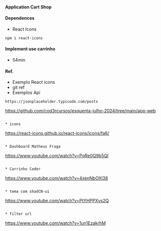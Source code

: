 #### Application Cart Shop

#### Dependences
* React Icons
```
npm i react-icons
```

#### Implement use carrinho
* 54min

#### Ref.
* Exemplo React icons
* git ref
* Exemplos Api
```
https://jsonplaceholder.typicode.com/posts
```
https://github.com/cod3rcursos/esquenta-julho-2024/tree/main/app-web 
```

* icons
```
https://react-icons.github.io/react-icons/icons/fa6/
```

* Dashboard Matheus Fraga
```
https://www.youtube.com/watch?v=PqRe0Q9b5QI
```

* Carrinho Coder
```
https://www.youtube.com/watch?v=4xenNbOXl38
```

* tema com shadCN-ui
```
https://www.youtube.com/watch?v=PtYHPPXys2Q
```

* filter url
```
https://www.youtube.com/watch?v=1un1EzakrhM
```